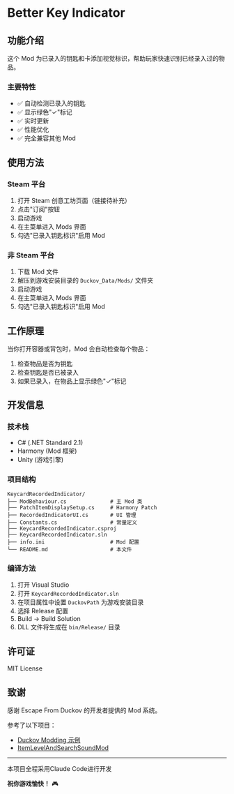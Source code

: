 
# Better Key Indicator

## 功能介绍

这个 Mod 为已录入的钥匙和卡添加视觉标识，帮助玩家快速识别已经录入过的物品。

### 主要特性

- ✅ 自动检测已录入的钥匙
- ✅ 显示绿色"✓"标记
- ✅ 实时更新
- ✅ 性能优化
- ✅ 完全兼容其他 Mod

## 使用方法

### Steam 平台

1. 打开 Steam 创意工坊页面（链接待补充）
2. 点击"订阅"按钮
3. 启动游戏
4. 在主菜单进入 Mods 界面
5. 勾选"已录入钥匙标识"启用 Mod

### 非 Steam 平台

1. 下载 Mod 文件
2. 解压到游戏安装目录的 `Duckov_Data/Mods/` 文件夹
3. 启动游戏
4. 在主菜单进入 Mods 界面
5. 勾选"已录入钥匙标识"启用 Mod

## 工作原理

当你打开容器或背包时，Mod 会自动检查每个物品：

1. 检查物品是否为钥匙
2. 检查钥匙是否已被录入
3. 如果已录入，在物品上显示绿色"✓"标记


## 开发信息

### 技术栈

- C# (.NET Standard 2.1)
- Harmony (Mod 框架)
- Unity (游戏引擎)

### 项目结构

```
KeycardRecordedIndicator/
├── ModBehaviour.cs              # 主 Mod 类
├── PatchItemDisplaySetup.cs     # Harmony Patch
├── RecordedIndicatorUI.cs       # UI 管理
├── Constants.cs                 # 常量定义
├── KeycardRecordedIndicator.csproj
├── KeycardRecordedIndicator.sln
├── info.ini                     # Mod 配置
└── README.md                    # 本文件
```

### 编译方法

1. 打开 Visual Studio
2. 打开 `KeycardRecordedIndicator.sln`
3. 在项目属性中设置 `DuckovPath` 为游戏安装目录
4. 选择 Release 配置
5. Build → Build Solution
6. DLL 文件将生成在 `bin/Release/` 目录

## 许可证

MIT License

## 致谢

感谢 Escape From Duckov 的开发者提供的 Mod 系统。

参考了以下项目：
- [Duckov Modding 示例](https://github.com/xvrsl/duckov_modding)
- [ItemLevelAndSearchSoundMod](https://github.com/dzj0821/ItemLevelAndSearchSoundMod)

---
本项目全程采用Claude Code进行开发

**祝你游戏愉快！** 🎮



